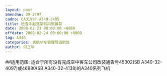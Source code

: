 ```yaml
---
layout: post
amendno: 39-2797
cadno: CAD1997-A340-24R5
title: 检查中起落架右内侧接耳
date: 2000-02-21 00:00:00 +0800
effdate: 2000-02-24 00:00:00 +0800
tag: A340
categories: 民航华东管理局适航处
author: 何正华
---
```


##适用范围:
适合于所有没有完成空中客车公司改装通告号45302(SB A340-32-4097)或46880(SB A340-32-4138)的A340系列飞机

